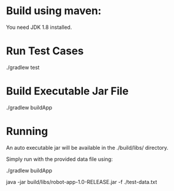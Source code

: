 Build using maven:
==================

You need JDK 1.8 installed.

Run Test Cases
==================
 ./gradlew test

Build Executable Jar File
==================

./gradlew buildApp

Running
==================

An auto executable jar will be available in the ./build/libs/ directory.

Simply run  with the provided data file using:

./gradlew buildApp

java -jar build/libs/robot-app-1.0-RELEASE.jar -f ./test-data.txt
